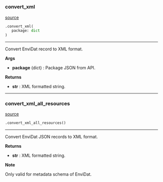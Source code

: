 #

### convert_xml

[source](https://github.com/EnviDat/envidat-python-utils/blob/main/../envidat/converters/xml_converter.py/#L13)

```python
.convert_xml(
   package: dict
)
```

---

Convert EnviDat record to XML format.

**Args**

- **package** (dict) : Package JSON from API.

**Returns**

- **str** : XML formatted string.

---

### convert_xml_all_resources

[source](https://github.com/EnviDat/envidat-python-utils/blob/main/../envidat/converters/xml_converter.py/#L35)

```python
.convert_xml_all_resources()
```

---

Convert EnviDat JSON records to XML format.

**Returns**

- **str** : XML formatted string.

**Note**

Only valid for metadata schema of EnviDat.
